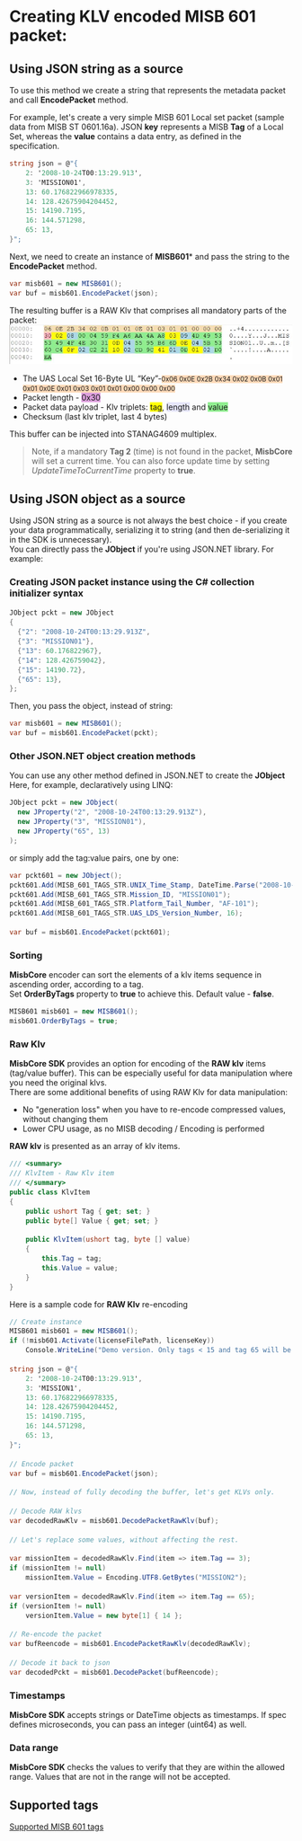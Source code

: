 
# Creating KLV encoded MISB 601 packet:

## Using JSON string as a source

To use this method we create a string that represents the metadata packet and call **EncodePacket** method.  

For example, let's create a very simple MISB 601 Local set packet (sample data from MISB ST 0601.16a). JSON **key** represents a MISB **Tag** of a Local Set, whereas the **value** contains a data entry, as defined in the specification.  

```C#
string json = @"{
    2: '2008-10-24T00:13:29.913',
    3: 'MISSION01',
    13: 60.176822966978335,
    14: 128.42675904204452,
    15: 14190.7195,
    16: 144.571298,
    65: 13,
}";
```

Next, we need to create an instance of **MISB601*** and pass the string to the **EncodePacket** method.  

```C#
var misb601 = new MISB601();
var buf = misb601.EncodePacket(json);
```

The resulting buffer is a RAW Klv that comprises all mandatory parts of the packet:  
![Encoded buffer](./images/getting-started-encodedbuf.png)


* The UAS Local Set 16-Byte UL “Key”-<small><span style="background-color:PeachPuff">0x06 0x0E 0x2B 0x34 0x02 0x0B 0x01 0x01 0x0E 0x01 0x03 0x01 0x01 0x00 0x00 0x00</span></small> 
* Packet length - <span style="background-color:Plum">0x30</span> 
* Packet data payload - Klv triplets: <span style="background-color:yellow">tag</span>, <span style="background-color:Lavender">length</span> and <span style="background-color:LightGreen">value</span>
* Checksum  (last klv triplet, last 4 bytes)

This buffer can be injected into STANAG4609 multiplex.

> Note, if a mandatory **Tag 2** (time) is not found in the packet, **MisbCore** will set a current time. You can also force update time by setting *UpdateTimeToCurrentTime* property to **true**.  
 

## Using JSON object as a source  

Using JSON string as a source is not always the best choice - if you create your data programmatically, serializing it to string (and then de-serializing it in the SDK is unnecessary).  
You can directly pass the **JObject** if you're using JSON.NET library. For example:  

### Creating JSON packet instance using the C# collection initializer syntax  

```C#
JObject pckt = new JObject
{
  {"2": "2008-10-24T00:13:29.913Z",
  {"3": "MISSION01"},
  {"13": 60.176822967},
  {"14": 128.426759042},
  {"15": 14190.72},
  {"65": 13},
};
```

Then, you pass the object, instead of string:

```C#
var misb601 = new MISB601();
var buf = misb601.EncodePacket(pckt);
```

### Other JSON.NET object creation methods

You can use any other method defined in JSON.NET to create the **JObject**
Here, for example, declaratively using LINQ:  

```C#
JObject pckt = new JObject(
  new JProperty("2", "2008-10-24T00:13:29.913Z"),
  new JProperty("3", "MISSION01"),
  new JProperty("65", 13)
);
```

or simply add the tag:value pairs, one by one:  

```C#
var pckt601 = new JObject();
pckt601.Add(MISB_601_TAGS_STR.UNIX_Time_Stamp, DateTime.Parse("2008-10-24T00:13:29.913Z"));
pckt601.Add(MISB_601_TAGS_STR.Mission_ID, "MISSION01");
pckt601.Add(MISB_601_TAGS_STR.Platform_Tail_Number, "AF-101");
pckt601.Add(MISB_601_TAGS_STR.UAS_LDS_Version_Number, 16);

var buf = misb601.EncodePacket(pckt601);
```

### Sorting

**MisbCore** encoder can sort the elements of a klv items sequence in ascending order, according to a tag.  
Set **OrderByTags** property to **true** to achieve this.  Default value - **false**.  

```cs
MISB601 misb601 = new MISB601();
misb601.OrderByTags = true;
```

### Raw Klv  

**MisbCore SDK** provides an option for encoding of the **RAW klv** items (tag/value buffer). This can be especially useful for data manipulation where you need the original klvs.  
There are some additional benefits of using RAW Klv for data manipulation:  

* No "generation loss" when you have to re-encode compressed values, without changing them
* Lower CPU usage, as no MISB decoding / Encoding is performed  

**RAW klv** is presented as an array of klv items.

```cs
/// <summary>
/// KlvItem - Raw Klv item
/// </summary>
public class KlvItem
{
    public ushort Tag { get; set; }  
    public byte[] Value { get; set; }

    public KlvItem(ushort tag, byte [] value)
    {
        this.Tag = tag;
        this.Value = value;
    }
}
```

Here is a sample code for **RAW Klv** re-encoding  

```cs  
// Create instance
MISB601 misb601 = new MISB601();
if (!misb601.Activate(licenseFilePath, licenseKey))
    Console.WriteLine("Demo version. Only tags < 15 and tag 65 will be processed");

string json = @"{
    2: '2008-10-24T00:13:29.913',
    3: 'MISSION1',
    13: 60.176822966978335,
    14: 128.42675904204452,
    15: 14190.7195,
    16: 144.571298,
    65: 13,
}";
            
// Encode packet
var buf = misb601.EncodePacket(json);  

// Now, instead of fully decoding the buffer, let's get KLVs only. 

// Decode RAW klvs
var decodedRawKlv = misb601.DecodePacketRawKlv(buf);

// Let's replace some values, without affecting the rest.

var missionItem = decodedRawKlv.Find(item => item.Tag == 3);
if (missionItem != null)
    missionItem.Value = Encoding.UTF8.GetBytes("MISSION2");

var versionItem = decodedRawKlv.Find(item => item.Tag == 65);
if (versionItem != null)
    versionItem.Value = new byte[1] { 14 };

// Re-encode the packet
var bufReencode = misb601.EncodePacketRawKlv(decodedRawKlv);

// Decode it back to json
var decodedPckt = misb601.DecodePacket(bufReencode);    
```

### Timestamps

**MisbCore SDK** accepts strings or DateTime objects as timestamps. If spec defines microseconds, you can pass an integer (uint64) as well.

### Data range

**MisbCore SDK** checks the values to verify that they are within the allowed range. Values that are not in the range will not be accepted.

## Supported tags
[Supported MISB 601 tags](./st601-supported.md)  
